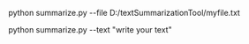 python summarize.py --file D:/textSummarizationTool/myfile.txt

python summarize.py --text "write your text"